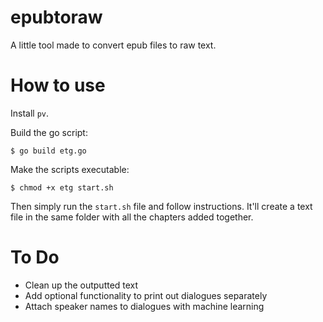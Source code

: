 # epubtoraw
A little tool made to convert epub files to raw text.


# How to use

Install `pv`.

Build the go script:
```
$ go build etg.go
```
Make the scripts executable:

```
$ chmod +x etg start.sh
```

Then simply run the `start.sh` file and follow instructions. It'll create a text file in the same folder with all the chapters added together.


# To Do
- Clean up the outputted text
- Add optional functionality to print out dialogues separately
- Attach speaker names to dialogues with machine learning
